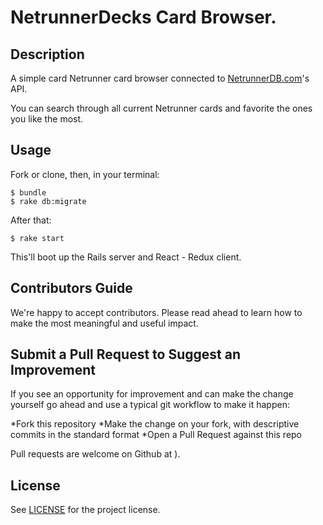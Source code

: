 # NetrunnerDecks Card Browser.

## Description

A simple card Netrunner card browser connected to [NetrunnerDB.com](https://netrunnerdb.com/)'s API.

You can search through all current Netrunner cards and favorite the ones you like the most.  

## Usage

Fork or clone, then, in your terminal:

```
$ bundle
$ rake db:migrate
```

After that:

```
$ rake start
```

This'll boot up the Rails server and React - Redux client.

## Contributors Guide

We're happy to accept contributors. Please read ahead to learn how to make the most meaningful and useful impact.

## Submit a Pull Request to Suggest an Improvement

If you see an opportunity for improvement and can make the change yourself go ahead and use a typical git workflow to make it happen:

*Fork this repository
*Make the change on your fork, with descriptive commits in the standard format
*Open a Pull Request against this repo

Pull requests are welcome on Github at [](https://github.com/rjcolmed/netrunner-browser)).

## License

See [LICENSE](https://github.com/rjcolmed/netrunner-browser/blob/master/LICENSE) for the project license.